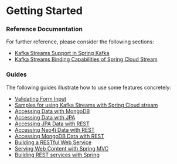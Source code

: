 # Getting Started

### Reference Documentation
For further reference, please consider the following sections:

* [Kafka Streams Support in Spring Kafka](https://docs.spring.io/spring-kafka/docs/current/reference/html/_reference.html#kafka-streams)
* [Kafka Streams Binding Capabilities of Spring Cloud Stream](https://docs.spring.io/spring-cloud-stream/docs/current/reference/htmlsingle/#_kafka_streams_binding_capabilities_of_spring_cloud_stream)

### Guides
The following guides illustrate how to use some features concretely:

* [Validating Form Input](https://spring.io/guides/gs/validating-form-input/)
* [Samples for using Kafka Streams with Spring Cloud stream](https://github.com/spring-cloud/spring-cloud-stream-samples/tree/master/kafka-streams-samples)
* [Accessing Data with MongoDB](https://spring.io/guides/gs/accessing-data-mongodb/)
* [Accessing Data with JPA](https://spring.io/guides/gs/accessing-data-jpa/)
* [Accessing JPA Data with REST](https://spring.io/guides/gs/accessing-data-rest/)
* [Accessing Neo4j Data with REST](https://spring.io/guides/gs/accessing-neo4j-data-rest/)
* [Accessing MongoDB Data with REST](https://spring.io/guides/gs/accessing-mongodb-data-rest/)
* [Building a RESTful Web Service](https://spring.io/guides/gs/rest-service/)
* [Serving Web Content with Spring MVC](https://spring.io/guides/gs/serving-web-content/)
* [Building REST services with Spring](https://spring.io/guides/tutorials/bookmarks/)

